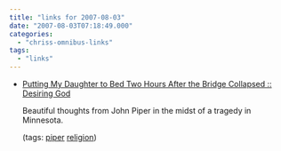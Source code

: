 ```yaml
---
title: "links for 2007-08-03"
date: "2007-08-03T07:18:49.000"
categories: 
  - "chriss-omnibus-links"
tags: 
  - "links"
---
```


- [Putting My Daughter to Bed Two Hours After the Bridge Collapsed :: Desiring God](http://www.desiringgod.org/Blog/745/)
    
    Beautiful thoughts from John Piper in the midst of a tragedy in Minnesota.
    
    (tags: [piper](http://del.icio.us/hubbsc/piper) [religion](http://del.icio.us/hubbsc/religion))
